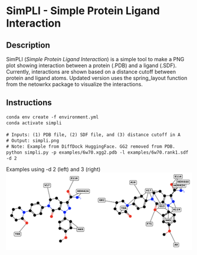 # SimPLI - Simple Protein Ligand Interaction

Description
-----------

SimPLI (*Simple Protein Ligand Interaction*) is a simple tool to make a PNG plot
showing interaction between a protein (.PDB) and a ligand (.SDF). Currently, interactions
are shown based on a distance cutoff between protein and ligand atoms. 
Updated version uses the spring_layout function from the netowrkx package to visualize the interactions.


Instructions
------------

```
conda env create -f environment.yml
conda activate simpli

# Inputs: (1) PDB file, (2) SDF file, and (3) distance cutoff in A
# Output: simpli.png
# Note: Example from DiffDock HuggingFace. GG2 removed from PDB.
python simpli.py -p examples/6w70.xgg2.pdb -l examples/6w70.rank1.sdf -d 2
```

Examples using -d 2 (left) and 3 (right)
![example](examples/6w70.2.4.png)
